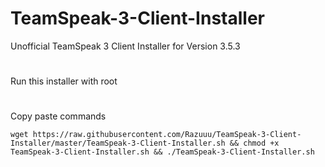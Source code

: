 # TeamSpeak-3-Client-Installer
Unofficial TeamSpeak 3 Client Installer for Version 3.5.3
#
Run this installer with root
#
Copy paste commands
```
wget https://raw.githubusercontent.com/Razuuu/TeamSpeak-3-Client-Installer/master/TeamSpeak-3-Client-Installer.sh && chmod +x TeamSpeak-3-Client-Installer.sh && ./TeamSpeak-3-Client-Installer.sh
```
